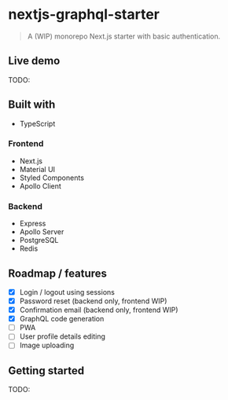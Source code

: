 # nextjs-graphql-starter

>A (WIP) monorepo Next.js starter with basic authentication.

## Live demo

TODO:

## Built with

* TypeScript

### Frontend

* Next.js
* Material UI
* Styled Components
* Apollo Client

### Backend

* Express
* Apollo Server
* PostgreSQL
* Redis

## Roadmap / features

- [x] Login / logout using sessions
- [x] Password reset (backend only, frontend WIP)
- [x] Confirmation email (backend only, frontend WIP)
- [x] GraphQL code generation
- [ ] PWA
- [ ] User profile details editing
- [ ] Image uploading

## Getting started

TODO:
